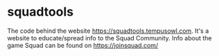 # squadtools
The code behind the website https://squadtools.tempusowl.com. It's a website to educate/spread info to the Squad Community. Info about the game Squad can be found on https://joinsquad.com/ 
